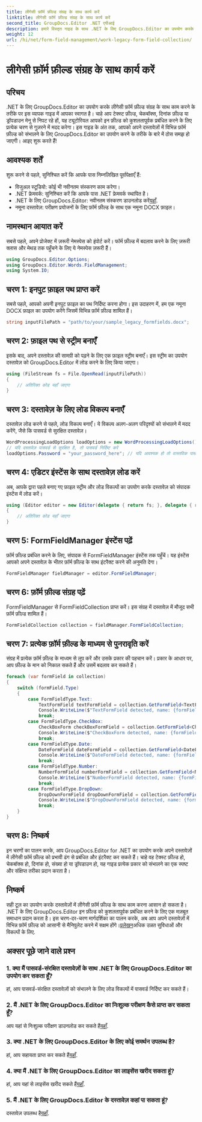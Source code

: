 ```yaml
---
title: लीगेसी फ़ॉर्म फ़ील्ड संग्रह के साथ कार्य करें
linktitle: लीगेसी फ़ॉर्म फ़ील्ड संग्रह के साथ कार्य करें
second_title: GroupDocs.Editor .NET एपीआई
description: हमारे विस्तृत गाइड के साथ .NET के लिए GroupDocs.Editor का उपयोग करके लीगेसी फ़ॉर्म फ़ील्ड को प्रबंधित करना सीखें। टेक्स्ट फ़ील्ड, चेकबॉक्स, दिनांक और बहुत कुछ संभालने के लिए बिल्कुल सही।
weight: 12
url: /hi/net/form-field-management/work-legacy-form-field-collection/
---
```


# लीगेसी फ़ॉर्म फ़ील्ड संग्रह के साथ कार्य करें

## परिचय
.NET के लिए GroupDocs.Editor का उपयोग करके लीगेसी फ़ॉर्म फ़ील्ड संग्रह के साथ काम करने के तरीके पर इस व्यापक गाइड में आपका स्वागत है। चाहे आप टेक्स्ट फ़ील्ड, चेकबॉक्स, दिनांक फ़ील्ड या ड्रॉपडाउन मेनू से निपट रहे हों, यह ट्यूटोरियल आपको इन फ़ील्ड को कुशलतापूर्वक प्रबंधित करने के लिए प्रत्येक चरण से गुज़रने में मदद करेगा। इस गाइड के अंत तक, आपको अपने दस्तावेज़ों में विभिन्न फ़ॉर्म फ़ील्ड को संभालने के लिए GroupDocs.Editor का उपयोग करने के तरीके के बारे में ठोस समझ हो जाएगी। आइए शुरू करते हैं!
## आवश्यक शर्तें
शुरू करने से पहले, सुनिश्चित करें कि आपके पास निम्नलिखित पूर्वापेक्षाएँ हैं:
- विजुअल स्टूडियो: कोई भी नवीनतम संस्करण काम करेगा।
- .NET फ्रेमवर्क: सुनिश्चित करें कि आपके पास .NET फ्रेमवर्क स्थापित है।
-  .NET के लिए GroupDocs.Editor: नवीनतम संस्करण डाउनलोड करें[यहाँ](https://releases.groupdocs.com/editor/net/).
- नमूना दस्तावेज़: परीक्षण प्रयोजनों के लिए फ़ॉर्म फ़ील्ड के साथ एक नमूना DOCX फ़ाइल।
## नामस्थान आयात करें
सबसे पहले, अपने प्रोजेक्ट में ज़रूरी नेमस्पेस को इंपोर्ट करें। फॉर्म फ़ील्ड में बदलाव करने के लिए ज़रूरी क्लास और मेथड तक पहुँचने के लिए ये नेमस्पेस ज़रूरी हैं।
```csharp
using GroupDocs.Editor.Options;
using GroupDocs.Editor.Words.FieldManagement;
using System.IO;
```
## चरण 1: इनपुट फ़ाइल पथ प्राप्त करें
सबसे पहले, आपको अपनी इनपुट फ़ाइल का पथ निर्दिष्ट करना होगा। इस उदाहरण में, हम एक नमूना DOCX फ़ाइल का उपयोग करेंगे जिसमें विभिन्न फ़ॉर्म फ़ील्ड शामिल हैं।
```csharp
string inputFilePath = "path/to/your/sample_legacy_formfields.docx";
```
## चरण 2: फ़ाइल पथ से स्ट्रीम बनाएँ
इसके बाद, अपने दस्तावेज़ की सामग्री को पढ़ने के लिए एक फ़ाइल स्ट्रीम बनाएँ। इस स्ट्रीम का उपयोग दस्तावेज़ को GroupDocs.Editor में लोड करने के लिए किया जाएगा।
```csharp
using (FileStream fs = File.OpenRead(inputFilePath))
{
    // अतिरिक्त कोड यहाँ जाएगा
}
```
## चरण 3: दस्तावेज़ के लिए लोड विकल्प बनाएँ
दस्तावेज़ लोड करने से पहले, लोड विकल्प बनाएँ। ये विकल्प अलग-अलग परिदृश्यों को संभालने में मदद करेंगे, जैसे कि पासवर्ड से सुरक्षित दस्तावेज़।
```csharp
WordProcessingLoadOptions loadOptions = new WordProcessingLoadOptions();
// यदि दस्तावेज़ पासवर्ड से सुरक्षित है, तो पासवर्ड निर्दिष्ट करें
loadOptions.Password = "your_password_here"; // यदि आवश्यक हो तो वास्तविक पासवर्ड का उपयोग करें
```
## चरण 4: एडिटर इंस्टेंस के साथ दस्तावेज़ लोड करें
अब, आपके द्वारा पहले बनाए गए फ़ाइल स्ट्रीम और लोड विकल्पों का उपयोग करके दस्तावेज़ को संपादक इंस्टेंस में लोड करें।
```csharp
using (Editor editor = new Editor(delegate { return fs; }, delegate { return loadOptions; }))
{
    // अतिरिक्त कोड यहाँ जाएगा
}
```
## चरण 5: FormFieldManager इंस्टेंस पढ़ें
फ़ॉर्म फ़ील्ड प्रबंधित करने के लिए, संपादक से FormFieldManager इंस्टेंस तक पहुँचें। यह इंस्टेंस आपको अपने दस्तावेज़ के भीतर फ़ॉर्म फ़ील्ड के साथ इंटरैक्ट करने की अनुमति देगा।
```csharp
FormFieldManager fieldManager = editor.FormFieldManager;
```
## चरण 6: फ़ॉर्म फ़ील्ड संग्रह पढ़ें
FormFieldManager से FormFieldCollection प्राप्त करें। इस संग्रह में दस्तावेज़ में मौजूद सभी फ़ॉर्म फ़ील्ड शामिल हैं।
```csharp
FormFieldCollection collection = fieldManager.FormFieldCollection;
```
## चरण 7: प्रत्येक फ़ॉर्म फ़ील्ड के माध्यम से पुनरावृति करें
संग्रह में प्रत्येक फ़ॉर्म फ़ील्ड के माध्यम से लूप करें और उसके प्रकार की पहचान करें। प्रकार के आधार पर, आप फ़ील्ड के मान को निकाल सकते हैं और उसमें बदलाव कर सकते हैं।
```csharp
foreach (var formField in collection)
{
    switch (formField.Type)
    {
        case FormFieldType.Text:
            TextFormField textFormField = collection.GetFormField<TextFormField>(formField.Name);
            Console.WriteLine($"TextFormField detected, name: {formField.Name}, value: {textFormField.Value}");
            break;
        case FormFieldType.CheckBox:
            CheckBoxForm checkBoxFormField = collection.GetFormField<CheckBoxForm>(formField.Name);
            Console.WriteLine($"CheckBoxForm detected, name: {formField.Name}, value: {checkBoxFormField.Value}");
            break;
        case FormFieldType.Date:
            DateFormField dateFormField = collection.GetFormField<DateFormField>(formField.Name);
            Console.WriteLine($"DateFormField detected, name: {formField.Name}, value: {dateFormField.Value}");
            break;
        case FormFieldType.Number:
            NumberFormField numberFormField = collection.GetFormField<NumberFormField>(formField.Name);
            Console.WriteLine($"NumberFormField detected, name: {formField.Name}, value: {numberFormField.Value}");
            break;
        case FormFieldType.DropDown:
            DropDownFormField dropDownFormField = collection.GetFormField<DropDownFormField>(formField.Name);
            Console.WriteLine($"DropDownFormField detected, name: {formField.Name}, value selected: {dropDownFormField.Value[dropDownFormField.SelectedIndex]}");
            break;
    }
}
```
## चरण 8: निष्कर्ष
इन चरणों का पालन करके, आप GroupDocs.Editor for .NET का उपयोग करके अपने दस्तावेज़ों में लीगेसी फ़ॉर्म फ़ील्ड को प्रभावी ढंग से प्रबंधित और इंटरैक्ट कर सकते हैं। चाहे वह टेक्स्ट फ़ील्ड हो, चेकबॉक्स हो, दिनांक हो, संख्या हो या ड्रॉपडाउन हो, यह गाइड प्रत्येक प्रकार को संभालने का एक स्पष्ट और संक्षिप्त तरीका प्रदान करता है।
## निष्कर्ष
 सही टूल का उपयोग करके दस्तावेज़ों में लीगेसी फ़ॉर्म फ़ील्ड के साथ काम करना आसान हो सकता है। .NET के लिए GroupDocs.Editor इन फ़ील्ड को कुशलतापूर्वक प्रबंधित करने के लिए एक मज़बूत समाधान प्रदान करता है। इस चरण-दर-चरण मार्गदर्शिका का पालन करके, अब आप अपने दस्तावेज़ों में विभिन्न फ़ॉर्म फ़ील्ड को आसानी से मैनिपुलेट करने में सक्षम होंगे।[प्रलेखन](https://tutorials.groupdocs.com/editor/net/)अधिक उन्नत सुविधाओं और विकल्पों के लिए.
## अक्सर पूछे जाने वाले प्रश्न
### 1. क्या मैं पासवर्ड-संरक्षित दस्तावेज़ों के साथ .NET के लिए GroupDocs.Editor का उपयोग कर सकता हूँ?
हां, आप पासवर्ड-संरक्षित दस्तावेज़ों को संभालने के लिए लोड विकल्पों में पासवर्ड निर्दिष्ट कर सकते हैं।
### 2. मैं .NET के लिए GroupDocs.Editor का निःशुल्क परीक्षण कैसे प्राप्त कर सकता हूँ?
 आप यहां से निःशुल्क परीक्षण डाउनलोड कर सकते हैं[यहाँ](https://releases.groupdocs.com/).
### 3. क्या .NET के लिए GroupDocs.Editor के लिए कोई समर्थन उपलब्ध है?
 हां, आप सहायता प्राप्त कर सकते हैं[यहाँ](https://forum.groupdocs.com/c/editor/20).
### 4. क्या मैं .NET के लिए GroupDocs.Editor का लाइसेंस खरीद सकता हूं?
 हां, आप यहां से लाइसेंस खरीद सकते हैं[यहाँ](https://purchase.groupdocs.com/buy).
### 5. मैं .NET के लिए GroupDocs.Editor के दस्तावेज़ कहां पा सकता हूं?
दस्तावेज़ उपलब्ध है[यहाँ](https://tutorials.groupdocs.com/editor/net/).